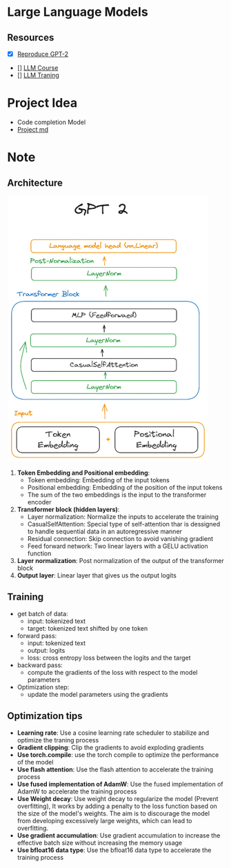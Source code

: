 # Large Language Models

## Resources
- [x] [Reproduce GPT-2](https://youtu.be/l8pRSuU81PU?si=4Uc0swNC3g83jMVQ)
- [] [LLM Course](https://github.com/mlabonne/llm-course)
- [] [LLM Traning](https://rentry.org/llm-training)

# Project Idea
- Code completion Model
- [Project md](project/llm_project.md)

# Note
## Architecture
![GPT-2 Architecture](gpt2Architecture.jpg)
1. **Token Embedding and Positional embedding**: 
    - Token embedding: Embedding of the input tokens
    - Positional embedding: Embedding of the position of the input tokens
    - The sum of the two embeddings is the input to the transformer encoder
2. **Transformer block (hidden layers)**:
    - Layer normalization: Normalize the inputs to accelerate the training
    - CasualSelfAttention: Special type of self-attention thar is dessigned to handle sequential data in an autoregressive manner
    - Residual connection: Skip connection to avoid vanishing gradient 
    - Feed forward network: Two linear layers with a GELU activation function
3. **Layer normalization**: Post normalization of the output of the transformer block
4. **Output layer**: Linear layer that gives us the output logits

## Training
- get batch of data: 
    - input: tokenized text
    - target: tokenized text shifted by one token
- forward pass:
    - input: tokenized text
    - output: logits
    - loss: cross entropy loss between the logits and the target
- backward pass:
    - compute the gradients of the loss with respect to the model parameters
- Optimization step:
    - update the model parameters using the gradients

## Optimization tips
- **Learning rate**: Use a cosine learning rate scheduler to stabilize and optimize the traning process
- **Gradient clipping**: Clip the gradients to avoid exploding gradients
- **Use torch.compile**: use the torch compile to optimize the performance of the model
- **Use flash attention**: Use the flash attention to accelerate the training process
- **Use fused implementation of AdamW**: Use the fused implementation of AdamW to accelerate the training process 
- **Use Weight decay**: Use weight decay to regularize the model (Prevent overfitting), It works by adding a penalty to the loss function based on the size of the model's weights. The aim is to discourage the model from developing excessively large weights, which can lead to overfitting.
- **Use gradient accumulation**: Use gradient accumulation to increase the effective batch size without increasing the memory usage
- **Use bfloat16 data type**: Use the bfloat16 data type to accelerate the training process
